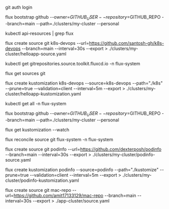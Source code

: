git auth login

flux bootstrap github --owner=$GITHUB_USER --repository=$GITHUB_REPO --branch=main --path=./clusters/my-cluster --personal

kubectl api-resources | grep flux

flux create source git k8s-devops --url=https://github.com/santosh-gh/k8s-devops --branch=main --interval=30s --export > ./clusters/my-cluster/helloapp-source.yaml

kubectl get gitrepositories.source.toolkit.fluxcd.io -n flux-system

flux get sources git

flux create kustomization k8s-devops --source=k8s-devops --path="./k8s" --prune=true --validation=client --interval=5m --export > ./clusters/my-cluster/helloapp-kustomization.yaml

kubectl get all -n flux-system

flux bootstrap github --owner=$GITHUB_USER --repository=$GITHUB_REPO --branch=main --path=./clusters/my-cluster --personal

flux get kustomization --watch

flux reconcile source git flux-system -n flux-system

flux create source git podinfo --url=https://github.com/dexterposh/podinfo --branch=main --interval=30s --export > ./clusters/my-cluster/podinfo-source.yaml

flux create kustomization podinfo --source=podinfo --path="./kustomize" --prune=true --validation=client --interval=5m --export > ./clusters/my-cluster/podinfo-kustomization.yaml

flux create source git mac-repo  --url=https://github.com/amit17133129/mac-repo  --branch=main --interval=30s --export > ./app-cluster/source.yaml

